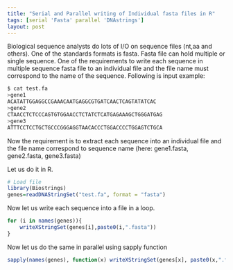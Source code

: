 ```yaml
---
title: "Serial and Parallel writing of Individual fasta files in R"
tags: [serial 'Fasta' parallel 'DNAstrings']
layout: post
---
```

Biological sequence analysts do lots of I/O on sequence files (nt,aa and others). One of the standards formats is fasta. Fasta file can hold multiple or single sequence. One of the requirements to write each sequence in multiple sequence fasta  file to an individual file and the file name must correspond to the name of the sequence. Following is input example:

```bash
$ cat test.fa 
>gene1
ACATATTGGAGGCCGAAACAATGAGGCGTGATCAACTCAGTATATCAC
>gene2
CTAACCTCTCCCAGTGTGGAACCTCTATCTCATGAGAAAGCTGGGATGAG
>gene3
ATTTCCTCCTGCTGCCCGGGAGGTAACACCCTGGACCCCTGGAGTCTGCA

```
Now the requirement is to extract each sequence into an individual file and the file name correspond to sequence name (here: gene1.fasta, gene2.fasta, gene3.fasta)

Let us do it in R. 

```R
# Load file
library(Biostrings)
genes=readDNAStringSet("test.fa", format = "fasta")
```

Now let us write each sequence into a file in a loop.

```R
for (i in names(genes)){
    writeXStringSet(genes[i],paste0(i,".fasta"))
}
```
Now let us do the same in parallel using sapply function
```R
sapply(names(genes), function(x) writeXStringSet(genes[x], paste0(x,".fasta")))
```